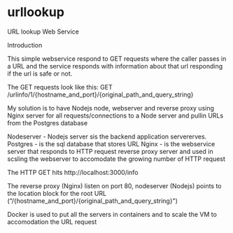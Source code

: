 # urllookup
URL lookup Web Service

Introduction

This simple webservice respond to GET requests where the caller passes in a URL and the service responds with information about that url responding if the url is safe or not. 

The GET requests look like this:
GET /urlinfo/1/{hostname_and_port}/{original_path_and_query_string}

My solution is to have Nodejs node, webserver and reverse proxy using Nginx server for all requests/connections to a Node server and pullin URLs from the Postgres database

Nodeserver - Nodejs server sis the backend application servererves.
Postgres - is the sql database that stores URL
Nginx - is the webservice server that responds to HTTP request reverse proxy server and used in scsling the webserver to accomodate the growing number of HTTP request

The HTTP GET hits http://localhost:3000/info

The reverse proxy (Nginx) listen on port 80, nodeserver (Nodejs) points to the location block for the root URL (“/{hostname_and_port}/{original_path_and_query_string}")

Docker is used to put all the servers in containers and to scale the VM to accomodation the URL request
